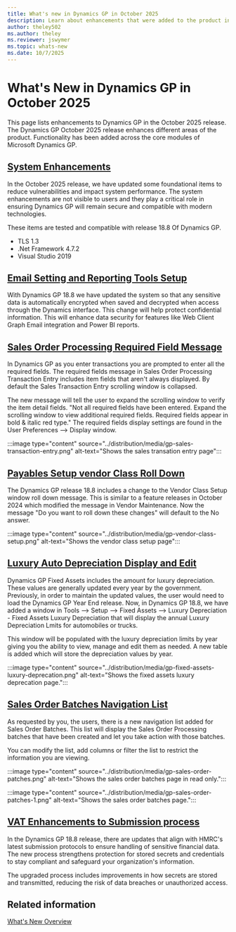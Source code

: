 ```yaml
---
title: What's new in Dynamics GP in October 2025
description: Learn about enhancements that were added to the product in the October 2025 release of Dynamics GP.
author: theley502
ms.author: theley
ms.reviewer: jswymer
ms.topic: whats-new
ms.date: 10/7/2025
---
```

# What's New in Dynamics GP in October 2025

This page lists enhancements to Dynamics GP in the October 2025 release. The Dynamics GP October 2025 release enhances different areas of the product. Functionality has been added across the core modules of Microsoft Dynamics GP.

## [System Enhancements](https://community.dynamics.com/blogs/post/?postid=2c9db82f-e392-ef11-ac21-6045bdd6e4e4)

In the October 2025 release, we have updated some foundational items to reduce vulnerabilities and impact system performance. The system enhancements are not visible to users and they play a critical role in ensuring Dynamics GP will remain secure and compatible with modern technologies.

These items are tested and compatible with release 18.8 Of Dynamics GP.

- TLS 1.3
- .Net Framework 4.7.2
- Visual Studio 2019

## [Email Setting and Reporting Tools Setup](https://community.dynamics.com/blogs/post/?postid=5db16425-a985-ef11-ac21-6045bdff8c1d)

With Dynamics GP 18.8 we have updated the system so that any sensitive data is automatically encrypted when saved and decrypted when access through the Dynamics interface.  This change will help protect confidential information. This will enhance data security for features like Web Client Graph Email integration and Power BI reports. 

## [Sales Order Processing Required Field Message](https://community.dynamics.com/blogs/post/?postid=5db16425-a985-ef11-ac21-6045bdff8c1d)

In Dynamics GP as you enter transactions you are prompted to enter all the required fields.  The required fields message in Sales Order Processing Transaction Entry includes item fields that aren't always displayed. By default the Sales Transaction Entry scrolling window is collapsed.  

The new message will tell the user to expand the scrolling window to verify the item detail fields. "Not all required fields have been entered. Expand the scrolling window to view additional required fields. Required fields appear in bold & italic red type." The required fields display settings are found in the User Preferences --> Display window. 

:::image type="content" source="../distribution/media/gp-sales-transaction-entry.png" alt-text="Shows the sales transation entry page":::

## [Payables Setup vendor Class Roll Down](https://community.dynamics.com/blogs/post/?postid=5db16425-a985-ef11-ac21-6045bdff8c1d)

The Dynamics GP release 18.8 includes a change to the Vendor Class Setup window roll down message.  This is similar to a feature releases in October 2024 which modified the message in Vendor Maintenance. Now the message "Do you want to roll down these changes" will default to the No answer.  

:::image type="content" source="../distribution/media/gp-vendor-class-setup.png" alt-text="Shows the vendor class setup page":::

## [Luxury Auto Depreciation Display and Edit](https://community.dynamics.com/blogs/post/?postid=5db16425-a985-ef11-ac21-6045bdff8c1d)

Dynamics GP Fixed Assets includes the amount for luxury depreciation.  These values are generally updated every year by the government. Previously, in order to maintain the updated values, the user would need to load the Dynamics GP Year End release.  Now, in Dynamics GP 18.8, we have added a window in Tools --> Setup --> Fixed Assets --> Luxury Depreciation - Fixed Assets Luxury Depreciation that will display the annual Luxury Depreciation Lmits for automobiles or trucks. 

This window will be populated with the luxury depreciation limits by year giving you the ability to view, manage and edit them as needed. A new table is added which will store the depreciation values by year.

:::image type="content" source="../distribution/media/gp-fixed-assets-luxury-deprecation.png" alt-text="Shows the fixed assets luxury deprecation page.":::

## [Sales Order Batches Navigation List](https://community.dynamics.com/blogs/post/?postid=5db16425-a985-ef11-ac21-6045bdff8c1d)

As requested by you, the users, there is a new navigation list added for Sales Order Batches. This list will display the Sales Order Processing batches that have been created and let you take action with those batches. 

You can modify the list, add columns or filter the list to restrict the information you are viewing. 

:::image type="content" source="../distribution/media/gp-sales-order-patches.png" alt-text="Shows the sales order batches page in read only.":::

:::image type="content" source="../distribution/media/gp-sales-order-patches-1.png" alt-text="Shows the sales order batches page.":::

## [VAT Enhancements to Submission process](https://community.dynamics.com/blogs/post/?postid=5db16425-a985-ef11-ac21-6045bdff8c1d)

In the Dynamics GP 18.8 release, there are updates that align with HMRC's latest submission protocols to ensure handling of sensitive financial data.  The new process strengthens protection for stored secrets and credentials to stay compliant  and safeguard your organization's information.

The upgraded process includes improvements in how secrets are stored and transmitted, reducing the risk of data breaches or unauthorized access. 

## Related information

[What's New Overview](introduction.md)
